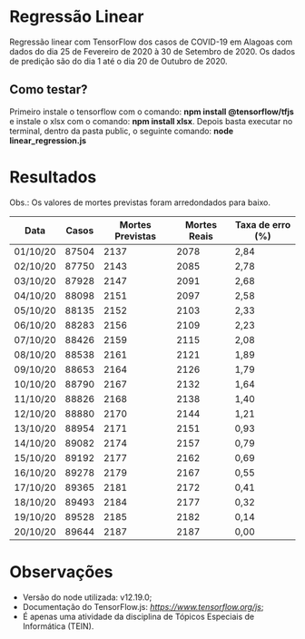 # Regressão Linear

Regressão linear com TensorFlow dos casos de COVID-19 em Alagoas com dados do dia 25 de Fevereiro de 2020 à 30 de Setembro de 2020. Os dados de predição são do dia 1 até o dia 20 de Outubro de 2020.

## Como testar?

Primeiro instale o tensorflow com o comando: **npm install @tensorflow/tfjs** e instale o xlsx com o comando: **npm install xlsx**. Depois basta executar no terminal, dentro da pasta public, o seguinte comando: **node linear_regression.js**

# Resultados

Obs.: Os valores de mortes previstas foram arredondados para baixo.

| Data     | Casos | Mortes Previstas | Mortes Reais | Taxa de erro (%) |
| -------- | ----- | ---------------- | ------------ | ---------------- |
| 01/10/20 | 87504 | 2137             | 2078         | 2,84             |
| 02/10/20 | 87750 | 2143             | 2085         | 2,78             |
| 03/10/20 | 87928 | 2147             | 2091         | 2,68             |
| 04/10/20 | 88098 | 2151             | 2097         | 2,58             |
| 05/10/20 | 88135 | 2152             | 2103         | 2,33             |
| 06/10/20 | 88283 | 2156             | 2109         | 2,23             |
| 07/10/20 | 88426 | 2159             | 2115         | 2,08             |
| 08/10/20 | 88538 | 2161             | 2121         | 1,89             |
| 09/10/20 | 88653 | 2164             | 2126         | 1,79             |
| 10/10/20 | 88790 | 2167             | 2132         | 1,64             |
| 11/10/20 | 88826 | 2168             | 2138         | 1,40             |
| 12/10/20 | 88880 | 2170             | 2144         | 1,21             |
| 13/10/20 | 88954 | 2171             | 2151         | 0,93             |
| 14/10/20 | 89082 | 2174             | 2157         | 0,79             |
| 15/10/20 | 89192 | 2177             | 2162         | 0,69             |
| 16/10/20 | 89278 | 2179             | 2167         | 0,55             |
| 17/10/20 | 89365 | 2181             | 2172         | 0,41             |
| 18/10/20 | 89493 | 2184             | 2177         | 0,32             |
| 19/10/20 | 89528 | 2185             | 2182         | 0,14             |
| 20/10/20 | 89644 | 2187             | 2187         | 0,00             |

# Observações

- Versão do node utilizada: v12.19.0;
- Documentação do TensorFlow.js: *https://www.tensorflow.org/js*;
- É apenas uma atividade da disciplina de Tópicos Especiais de Informática (TEIN).
